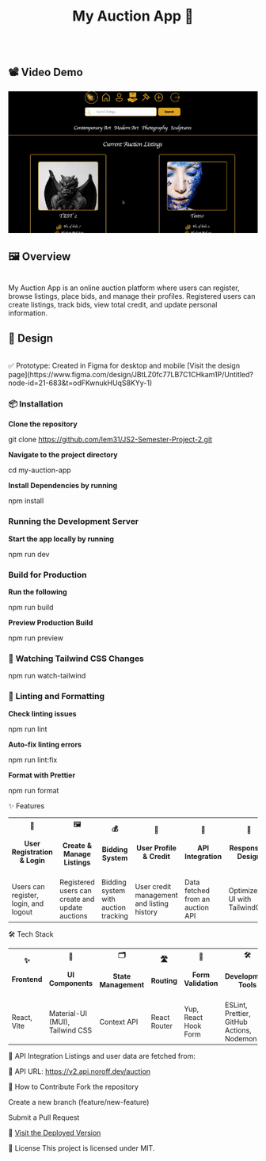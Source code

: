 <div align="center">
  <h1><strong>My Auction App 🎨</strong></h1>
  <br><br>
</div>

<h2> 📽  <strong>Video Demo </strong></h2>

  ![Video Demo](./images/SProjectClip.gif)


<h2> 🖼 <strong> Overview </strong> </h2> <br>
My Auction App is an online auction platform where users can register, browse listings, place bids, and manage their profiles. Registered users can create listings, track bids, view total credit, and update personal information.

 <h2> 🎨<strong> Design </strong> </h2> <br>
✅ Prototype: Created in Figma for desktop and mobile
[Visit the design page](https://www.figma.com/design/JBtLZ0fc77LB7C1CHkam1P/Untitled?node-id=21-683&t=odFKwnukHUqS8KYy-1)

<h3>📦  <strong> Installation </strong> </h3>

**Clone the repository**

git clone https://github.com/lem31/JS2-Semester-Project-2.git

**Navigate to the project directory**

cd my-auction-app

**Install Dependencies by running**

npm install

<h3> <strong> Running the Development Server </strong> </h3>

**Start the app locally by running**

npm run dev

<h3> <strong> Build for Production </strong> </h3>

**Run the following**

npm run build

**Preview Production Build**

npm run preview

<h3> 🔄 <strong> Watching Tailwind CSS Changes </strong> </h3>

npm run watch-tailwind

 <h3>🔧 <strong> Linting and Formatting </strong> </h3>

**Check linting issues**

npm run lint

**Auto-fix linting errors**

npm run lint:fix

**Format with Prettier**

npm run format

✨ Features

<table> <tr> <th><strong>📜<h4> User Registration & Login </h4></strong></th> <th><strong> 🖼 <h4> Create & Manage Listings </h4> </strong></th> <th><strong> 💰 <h4> Bidding System </h4> </strong></th> <th><strong> 👤 <h4> User Profile & Credit </h4> </strong></th> <th><strong> 📡 <h4> API Integration </h4> </strong></th> <th><strong> 🎨 <h4> Responsive Design </h4> </strong></th> </tr> <tr> <td>Users can register, login, and logout</td> <td>Registered users can create and update auctions</td> <td>Bidding system with auction tracking</td> <td>User credit management and listing history</td> <td>Data fetched from an auction API</td> <td>Optimized UI with TailwindCSS</td> </tr> </table>

🛠 Tech Stack

<table> <tr> <th align='center'> ✨ <strong><h4>Frontend</h4></strong> </th> <th align='center'> 🎨 <strong><h4>UI Components</h4></strong> </th> <th align='center'> 🗂️ <strong><h4>State Management</h4></strong> </th> <th align='center'> 🛣️ <strong><h4>Routing</h4></strong> </th> <th align='center'> 📝 <strong><h4>Form Validation</h4></strong> </th> <th align='center'> 🛠️ <strong><h4>Development Tools</h4></strong> </th> </tr> <tr> <td>React, Vite</td> <td>Material-UI (MUI), Tailwind CSS</td> <td>Context API</td> <td>React Router</td> <td>Yup, React Hook Form</td> <td>ESLint, Prettier, GitHub Actions, Nodemon</td> </tr> </table>

🔗 API Integration
Listings and user data are fetched from:

🔗 API URL: https://v2.api.noroff.dev/auction

🤝 How to Contribute
Fork the repository

Create a new branch (feature/new-feature)

Submit a Pull Request

🚀 [Visit the Deployed Version](https://art-auction-app-meyer.vercel.app/)

📝 License
This project is licensed under MIT.

